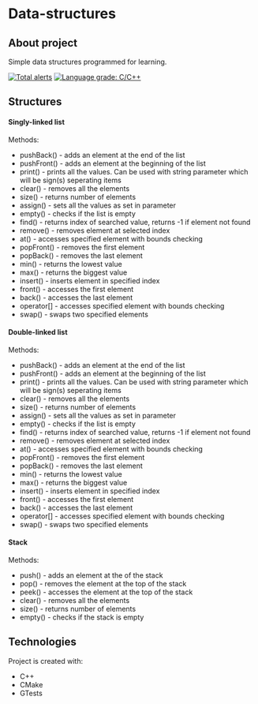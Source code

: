 # Data-structures

## About project
Simple data structures programmed for learning.

[![Total alerts](https://img.shields.io/lgtm/alerts/g/JChoptiany/Data-structures.svg?logo=lgtm&logoWidth=18)](https://lgtm.com/projects/g/JChoptiany/Data-structures/alerts/) [![Language grade: C/C++](https://img.shields.io/lgtm/grade/cpp/g/JChoptiany/Data-structures.svg?logo=lgtm&logoWidth=18)](https://lgtm.com/projects/g/JChoptiany/Data-structures/context:cpp)

## Structures
#### Singly-linked list 
Methods:
  * pushBack() - adds an element at the end of the list
  * pushFront() - adds an element at the beginning of the list
  * print() - prints all the values. Can be used with string parameter which will be sign(s) seperating items
  * clear() - removes all the elements
  * size() - returns number of elements
  * assign() - sets all the values as set in parameter
  * empty() - checks if the list is empty
  * find() - returns index of searched value, returns -1 if element not found
  * remove() - removes element at selected index
  * at() -  accesses specified element with bounds checking 
  * popFront() - removes the first element
  * popBack() - removes the last element
  * min() - returns the lowest value 
  * max() - returns the biggest value
  * insert() - inserts element in specified index
  * front() - accesses the first element
  * back() - accesses the last element
  * operator[] - accesses specified element with bounds checking 
  * swap() - swaps two specified elements
  
#### Double-linked list 
Methods:
  * pushBack() - adds an element at the end of the list
  * pushFront() - adds an element at the beginning of the list
  * print() - prints all the values. Can be used with string parameter which will be sign(s) seperating items
  * clear() - removes all the elements
  * size() - returns number of elements
  * assign() - sets all the values as set in parameter
  * empty() - checks if the list is empty
  * find() - returns index of searched value, returns -1 if element not found
  * remove() - removes element at selected index
  * at() -  accesses specified element with bounds checking 
  * popFront() - removes the first element
  * popBack() - removes the last element
  * min() - returns the lowest value 
  * max() - returns the biggest value
  * insert() - inserts element in specified index
  * front() - accesses the first element
  * back() - accesses the last element
  * operator[] - accesses specified element with bounds checking 
  * swap() - swaps two specified elements


  
#### Stack
Methods:
  * push() - adds an element at the of the stack
  * pop() - removes the element at the top of the stack
  * peek() -  accesses the element at the top of the stack
  * clear() - removes all the elements
  * size() - returns number of elements
  * empty() - checks if the stack is empty

## Technologies
Project is created with:
* C++
* CMake
* GTests
